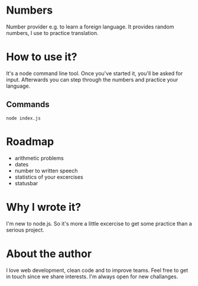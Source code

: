 # Numbers
Number provider e.g. to learn a foreign language.
It provides random numbers, I use to practice translation.

# How to use it?
It's a node command line tool.
Once you've started it, you'll be asked for input.
Afterwards you can step through the numbers and practice your language.
## Commands
```
node index.js
```

# Roadmap
* arithmetic problems
* dates
* number to written speech
* statistics of your excercises
* statusbar

# Why I wrote it?
I'm new to node.js.
So it's more a little excercise to get some practice than a serious project.

# About the author
I love web development, clean code and to improve teams.
Feel free to get in touch since we share interests.
I'm always open for new challanges.
